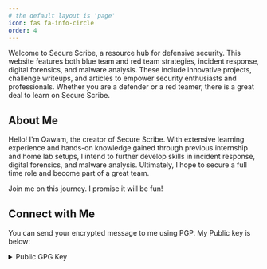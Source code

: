 ```yaml
---
# the default layout is 'page'
icon: fas fa-info-circle
order: 4
---
```


Welcome to Secure Scribe, a resource hub for defensive security. This website features both blue team and red team strategies, incident response, digital forensics, and malware analysis. These include innovative projects, challenge writeups, and articles to empower security enthusiasts and professionals. Whether you are a defender or a red teamer, there is a great deal to learn on Secure Scribe.

## About Me
Hello! I'm Qawam, the creator of Secure Scribe. With extensive learning experience and hands-on knowledge gained through previous internship and home lab setups, I intend to further develop skills in incident response, digital forensics, and malware analysis. Ultimately, I hope to secure a full time role and become part of a great team.
<p>Join me on this journey. I promise it will be fun!</p>

## Connect with Me
You can send your encrypted message to me using PGP. My Public key is below:
<details markdown="1">
<summary> Public GPG Key </summary>
```
-----BEGIN PGP PUBLIC KEY BLOCK-----

mDMEZZ9VERYJKwYBBAHaRw8BAQdAecqabvGqGc0i5HnUg1ZivLO9zvl7t8OgZmvM
nC1uI+O0IlFhd2FtIE11c2lsaXUgPHFtdXNpbGl1QGdtYWlsLmNvbT6ImQQTFgoA
QRYhBLC6yPcDcEDh5f37fxqFbbglnaDKBQJln1URAhsDBQkFpUT/BQsJCAcCAiIC
BhUKCQgLAgQWAgMBAh4HAheAAAoJEBqFbbglnaDKYZMBAOzuB9m1ci77Y00cPCA5
rbhX6zKaTqv63vuHgzg04er1AQDKjKaDIaEQtZPhRK93BIC4bZ1ECEwO9PRS9znp
fvGQArg4BGWfVRESCisGAQQBl1UBBQEBB0CK3OioM+oWBjsTrmSyH6D1WBrT3ctO
D5gcYeUtp/AYZAMBCAeIfgQYFgoAJhYhBLC6yPcDcEDh5f37fxqFbbglnaDKBQJl
n1URAhsMBQkFpUT/AAoJEBqFbbglnaDKSlUBALjSMLBKI2WrriwJBo9rk4K6Nycr
i5Tw3Xlkdg8D6kQuAQC5Wvv/tIm6tidSH+5vOxXkhX3RdslFZ51y569QTGZECg==
=ykCS
-----END PGP PUBLIC KEY BLOCK-----
```
</details>

### Socials

<table>
    <tr>
        <td style="border: 1px solid #554f4f"><strong>Username</strong></td>
        <td style="border: 1px solid #554f4f"><strong>Platform</strong></td>
    </tr>
    <tr>
        <td><a href="https://twitter.com/cqawam" rel="noreferrer" target="_blank">cqawam</a></td>
        <td>Twitter</td>
    </tr>
    <tr>
        <td><a href="https://www.linkedin.com/in/qawam-musiliu-2a23b31b6/" rel="noreferrer" target="_blank">Qawam Musiliu</a></td>
        <td>Linkdln</td>
    </tr>
</table>
